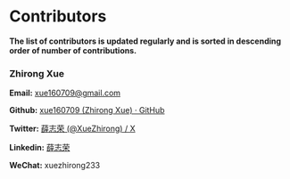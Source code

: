 # Contributors

**The list of contributors is updated regularly and is sorted in descending order of number of contributions.**

### Zhirong Xue

**Email:** xue160709@gmail.com

**Github:** [xue160709 (Zhirong Xue) · GitHub](https://github.com/xue160709)

**Twitter:** [薛志荣 (@XueZhirong) / X](https://twitter.com/XueZhirong)

**Linkedin:** [薛志荣](https://www.linkedin.com/in/%E5%BF%97%E8%8D%A3-%E8%96%9B-68922092/)

**WeChat:** xuezhirong233